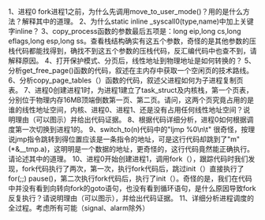 1、进程0 fork进程1之前，为什么先调用move_to_user_mode()？用的是什么方法？解释其中的道理。
2、为什么static inline _syscall0(type,name)中加上关键字inline？
3、copy_process函数的参数最后五项是：long eip,long cs,long eflags,long esp,long ss。查看栈结构确实有这五个参数，奇怪的是其他参数的压栈代码都能找得到，确找不到这五个参数的压栈代码，反汇编代码中也查不到，请解释原因。
4、打开保护模式、分页后，线性地址到物理地址是如何转换的？
5、分析get_free_page()函数的代码，叙述在主内存中获取一个空闲页的技术路线。
6、分析copy_page_tables（）函数的代码，叙述父进程如何为子进程复制页表。
7、进程0创建进程1时，为进程1建立了task_struct及内核栈，第一个页表，分别位于物理内存16MB顶端倒数第一页、第二页。请问，这两个页究竟占用的是谁的线性地址空间，内核、进程0、进程1、还是没有占用任何线性地址空间？说明理由（可以图示）并给出代码证据。
8、根据代码详细分析，进程0如何根据调度第一次切换到进程1的。
9、switch_to(n)代码中的"ljmp %0\n\t" 很奇怪，按理说jmp指令跳转到得位置应该是一条指令的地址，可是这行代码却跳到了"m" (*&__tmp.a)，这明明是一个数据的地址，更奇怪的，这行代码竟然能正确执行。请论述其中的道理。
10、进程0开始创建进程1，调用fork（），跟踪代码时我们发现，fork代码执行了两次，第一次，执行fork代码后，跳过init（）直接执行了for(;;) pause()，第二次执行fork代码后，执行了init（）。奇怪的是，我们在代码中并没有看到向转向fork的goto语句，也没有看到循环语句，是什么原因导致fork反复执行？请说明理由（可以图示），并给出代码证据。
11、详细分析进程调度的全过程。考虑所有可能（signal、alarm除外）